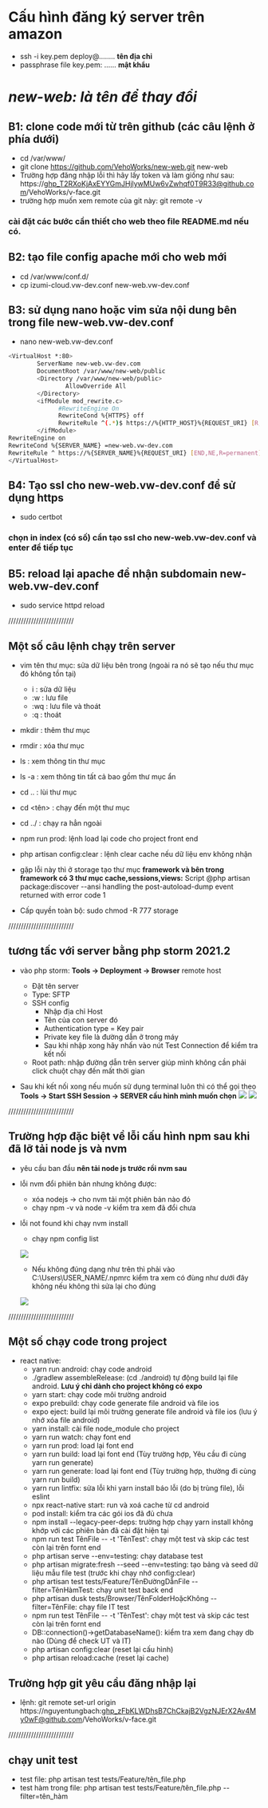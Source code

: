 # Cấu hình đăng ký server trên amazon
- ssh -i key.pem deploy@........ **tên địa chỉ**
- passphrase file key.pem: ...... **mật khẩu**

# ***new-web: là tên để thay đổi***

## B1: clone code mới từ trên github (các câu lệnh ở phía dưới)
- cd /var/www/
- git clone https://github.com/VehoWorks/new-web.git new-web
 - Trường hợp đăng nhập lỗi thì hãy lấy token và làm giống như sau: https://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@github.com/VehoWorks/v-face.git
 - trường hợp muốn xem remote của git này: git remote -v
### cài đặt các bước cần thiết cho web theo file README.md nếu có.

## B2: tạo file config apache mới cho web mới 
- cd /var/www/conf.d/
- cp izumi-cloud.vw-dev.conf new-web.vw-dev.conf
## B3: sử dụng nano hoặc vim sửa nội dung bên trong file new-web.vw-dev.conf
- nano new-web.vw-dev.conf

```sh
<VirtualHost *:80>
        ServerName new-web.vw-dev.com
        DocumentRoot /var/www/new-web/public
        <Directory /var/www/new-web/public>
                AllowOverride All
        </Directory>
        <ifModule mod_rewrite.c>
              #RewriteEngine On
              RewriteCond %{HTTPS} off
              RewriteRule ^(.*)$ https://%{HTTP_HOST}%{REQUEST_URI} [R,L]
        </ifModule>
RewriteEngine on
RewriteCond %{SERVER_NAME} =new-web.vw-dev.com
RewriteRule ^ https://%{SERVER_NAME}%{REQUEST_URI} [END,NE,R=permanent]
</VirtualHost>
```

## B4: Tạo ssl cho new-web.vw-dev.conf để sử dụng https
- sudo certbot
### chọn in index (có số) cần tạo ssl cho new-web.vw-dev.conf và enter để tiếp tục

## B5: reload lại apache để nhận subdomain new-web.vw-dev.conf
- sudo service httpd reload

//////////////////////////
## Một số câu lệnh chạy trên server
- vim tên thư mục: sửa dữ liệu bên trong (ngoài ra nó sẽ tạo nếu thư mục đó không tồn tại)
  - i : sửa dữ liệu
  - :w : lưu file
  - :wq : lưu file và thoát
  - :q : thoát

- mkdir <forder> : thêm thư mục
- rmdir <forder> : xóa thư mục
- ls : xem thông tin thư mục
- ls -a : xem thông tin tất cả bao gồm thư mục ẩn
- cd .. : lùi thư mục
- cd <tên> : chạy đến một thư mục
- cd ../ : chạy ra hẳn ngoài
- npm run prod: lệnh load lại code cho project front end
- php artisan config:clear : lệnh clear cache nếu dữ liệu env không nhận
- gặp lỗi này thì ở storage tạo thư mục **framework và bên trong framework có 3 thư mục cache,sessions,views:** Script @php artisan package:discover --ansi handling the post-autoload-dump event returned with error code 1
- Cấp quyền toàn bộ: sudo chmod -R 777 storage

//////////////////////////
## tương tấc với server bằng php storm 2021.2
- vào php storm: **Tools -> Deployment -> Browser** remote host
  - Đặt tên server
  - Type: SFTP
  - SSH config
    - Nhập địa chỉ Host
    - Tên của con server đó
    - Authentication type = Key pair
    - Private key file là đường dẫn ở trong máy
    - Sau khi nhập xong hãy nhấn vào nút Test Connection để kiểm tra kết nối
  - Root path: nhập đường dẫn trên server giúp mình không cần phải click chuột chạy đến mất thời gian

- Sau khi kết nối xong nếu muốn sử dụng terminal luôn thì có thể gọi theo **Tools -> Start SSH Session -> SERVER cấu hình mình muốn chọn**
![](https://res.cloudinary.com/dark-faith/image/upload/v1693204639/veho%20tutorial/cau_hinh_quan_ly_server1.png)
![](https://res.cloudinary.com/dark-faith/image/upload/v1693204639/veho%20tutorial/cau_hinh_quan_ly_server2.png)

//////////////////////////
## Trường hợp đặc biệt về lỗi cấu hình npm sau khi đã lỡ tải node js và nvm
- yêu cầu ban đầu **nên tải node js trước rồi nvm sau** 
- lỗi nvm đổi phiên bản nhưng không được:
  - xóa nodejs -> cho nvm tải một phiên bản nào đó
  - chạy npm -v và node -v kiểm tra xem đã đổi chưa
 - lỗi not found khi chạy nvm install
   - chạy npm config list
   
   ![](https://res.cloudinary.com/dark-faith/image/upload/v1693205263/veho%20tutorial/npm_config_list_right_qysi2a.png)

   - Nếu không đúng dạng như trên thì phải vào C:\Users\USER_NAME/.npmrc kiểm tra xem có đùng như dưới đây không nếu không thì sửa lại cho đúng

    ![](https://res.cloudinary.com/dark-faith/image/upload/v1693205496/veho%20tutorial/file_npmrc_rv44oo.png)

//////////////////////////
## Một số chạy code trong project
- react native:
  - yarn run android: chạy code android
  - ./gradlew assembleRelease: (cd ./android) tự động build lại file android. **Lưu ý chỉ dành cho project không có expo**
  - yarn start: chạy code môi trường android
  - expo prebuild: chạy code generate file android và file ios
  - expo eject: build lại môi trường generate file android và file ios (lưu ý nhớ xóa file android)
  - yarn install: cài file node_module cho project
  - yarn run watch: chạy font end
  - yarn run prod: load lại font end
  - yarn run build: load lại font end (Tùy trường hợp, Yêu cầu đi cùng yarn run generate)
  - yarn run generate: load lại font end (Tùy trường hợp, thường đi cùng yarn run build)
  - yarn run lintfix: sửa lỗi khi yarn install báo lỗi (do bị trùng file), lỗi eslint
  - npx react-native start: run và xoá cache từ cd android
  - pod install: kiểm tra các gói ios đã đủ chưa
  - npm install --legacy-peer-deps: trường hợp chạy yarn install không khớp với các phiên bản đã cài đặt hiện tại
  - npm run test TênFile -- -t 'TênTest': chạy một test và skip các test còn lại trên fornt end
  - php artisan serve --env=testing: chạy database test
  - php artisan migrate:fresh --seed --env=testing: tạo bảng và seed dữ liệu mẫu file test (trước khi chạy nhớ config:clear)
  - php artisan test tests/Feature/TênĐườngDẫnFile --filter=TênHàmTest: chạy unit test back end
  - php artisan dusk tests/Browser/TênFolderHoặcKhông --filter=TênFile: chạy file IT test
  - npm run test TênFile -- -t 'TênTest': chạy một test và skip các test còn lại trên fornt end
  - DB::connection()->getDatabaseName(): kiểm tra xem đang chạy db nào (Dùng để check UT và IT)
  - php artisan config:clear (reset lại cấu hình)
  - php artisan reload:cache (reset lại cache)

## Trường hợp git yêu cầu đăng nhập lại
- lệnh: git remote set-url origin https://nguyentungbach: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@github.com/VehoWorks/v-face.git

//////////////////////////
## chạy unit test
- test file: php artisan test tests/Feature/tên_file.php
- test hàm trong file: php artisan test tests/Feature/tên_file.php --filter=tên_hàm

